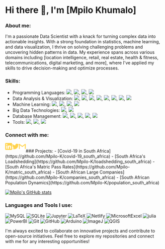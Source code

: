 # Hi there 👋, I'm [Mpilo Khumalo] 

### About me:
I'm a passionate Data Scientist with a knack for turning complex data into actionable insights. With a strong foundation in statistics, machine learning, and data visualization, I thrive on solving challenging problems and uncovering hidden patterns in data. My experience spans across various domains including [location intelligence, retail, real estate, health & fitness, telecommunications, digital marketing, and more], where I've applied my skills to drive decision-making and optimize processes.

### Skills:
- Programming Languages: ![](https://img.shields.io/badge/-Python-000?&logo=Python), ![](https://img.shields.io/badge/-R-000?&logo=R), ![](https://img.shields.io/badge/-julia-000?&logo=julia), ![](https://img.shields.io/badge/-latex-000?&logo=latex) 
- Data Analysis & Visualization: ![](https://img.shields.io/badge/-pandas-000?&logo=pandas), ![](https://img.shields.io/badge/-geopandas-000?&logo=geopandas), ![](https://img.shields.io/badge/-folium-000?&logo=folium), ![](https://img.shields.io/badge/-arcgis-000?&logo=arcgis), ![](https://img.shields.io/badge/-numpy-000?&logo=numpy), ![](https://img.shields.io/badge/-matplotlib-000?&logo=matplotlib), ![](https://img.shields.io/badge/-seaborn-000?&logo=seaborn), ![](https://img.shields.io/badge/-plotly-000?&logo=plotly)
- Machine Learning: ![](https://img.shields.io/badge/-scikit-learn-000?&logo=scikit-learn), ![](https://img.shields.io/badge/-tensorflow-000?&logo=tensorflow), ![](https://img.shields.io/badge/-keras-000?&logo=keras), ![](https://img.shields.io/badge/-xgboost-000?&logo=xgboost)
- Big Data Technologies: ![](https://img.shields.io/badge/-hadoop-000?&logo=hadoop), ![](https://img.shields.io/badge/-spark-000?&logo=spark)
- Database Management: ![](https://img.shields.io/badge/-mysql-000?&logo=mysql), ![](https://img.shields.io/badge/-postgresql-000?&logo=postgresql), ![](https://img.shields.io/badge/-databriks-000?&logo=databriks), ![](https://img.shields.io/badge/-redshift-000?&logo=redshift), ![](https://img.shields.io/badge/-bigquery-000?&logo=bigquery)
- Tools: ![](https://img.shields.io/badge/-jupyter-000?&logo=jupyter), ![](https://img.shields.io/badge/-powerbi-000?&logo=powerbi), ![](https://img.shields.io/badge/-git-000?&logo=git)

### Connect with me:
[<img align="left" alt="mpilo-khumalo-b45786119 | LinkedIn" width="22px" src="./linkedin.svg" />][linkedin]
[<img align="left" alt="mpilokhumalo1st | Twitter" width="22px" src="./twitter.svg" />][twitter]
[<img align="left" alt="mpilozenzele0| Gmail" width="22px" src="./gmail.svg" />][gmail]

<br />
### Projects:
- [Covid-19 in South Africa](https://github.com/Mpilo-K/covid-19_south_africa)
- [South Africa's Loadshedding](https://github.com/Mpilo-K/loadshedding_south_africa)
- [South Africa's Matric Pass Rates](https://github.com/Mpilo-K/matric_south_africa)
- [South African Large Companies](https://github.com/Mpilo-K/companies_south_africa)
- [South African Population Dynamics](https://github.com/Mpilo-K/population_south_africa)
<br>

[![Mpilo's GitHub stats](https://github-readme-stats.vercel.app/api?username=Mpilo-K&hide=prs&count_private=true&show_icons=true&theme=algolia)](https://github.com/Mpilo-K/github-readme-stats)

### Languages and Tools I use:
![MySQL](https://img.shields.io/badge/-MySQL-000?&logo=MySQL)
![SQLite](https://img.shields.io/badge/-SQLite-000?&logo=SQLite)
![Jupyter](https://img.shields.io/badge/-Jupyter-000?&logo=Jupyter)
![LaTeX](https://img.shields.io/badge/-LaTeX-000?&logo=LaTeX)
![Netlify](https://img.shields.io/badge/-Netlify-000?&logo=Netlify)
![MicrosoftExcel](https://img.shields.io/badge/-MicrosoftExcel-000?&logo=MicrosoftExcel)
![julia](https://img.shields.io/badge/-julia-000?&logo=julia)
![PowerBI](https://img.shields.io/badge/-PowerBI-000?&logo=PowerBI)
![Git](https://img.shields.io/badge/-Git-000?&logo=Git)
![GitHub](https://img.shields.io/badge/-GitHub-000?&logo=GitHub)
![Arduino](https://img.shields.io/badge/-Arduino-000?&logo=Arduino)
![ImageJ](https://img.shields.io/badge/-ImageJ-000?&logo=ImageJ)
![QGIS](https://img.shields.io/badge/-QGIS-000?&logo=QGIS)

[website]: https://mpilokhumalo.com
[twitter]: https://twitter.com/mpilokhumalo1st
[linkedin]: https://linkedin.com/in/mpilo-khumalo-b45786119
[gmail]: mailto:mpilozenzele0@gmail.com

I'm always excited to collaborate on innovative projects and contribute to open-source initiatives. Feel free to explore my repositories and connect with me for any interesting opportunities!
